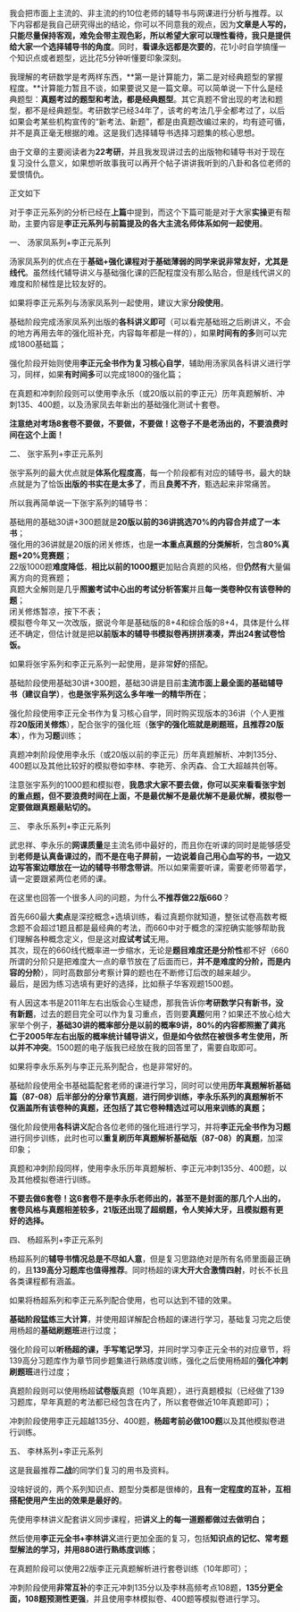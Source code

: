我会把市面上主流的、非主流的约10位老师的辅导书与网课进行分析与推荐。以下内容都是我自己研究得出的结论，你可以不同意我的观点，因为**文章是人写的，只能尽量保持客观，难免会带主观色彩，所以希望大家可以理性看待，我只是提供给大家一个选择辅导书的角度**。同时，**看课永远都是次要的**，花1小时自学搞懂一个知识点或者题型，远比花5分钟听懂要印象深刻。

我理解的考研数学是考两样东西，**第一是计算能力，第二是对经典题型的掌握程度。**计算能力暂且不谈，如果要说又是一篇文章。可以简单说一下什么是经典题型：**真题考过的题型和考法，都是经典题型**。其它真题不曾出现的考法和题型，都不是经典题型。考研数学已经34年了，该考的考法几乎全都考过了，以后如果会考某些机构宣传的“新考法、新题”，都是由真题改编过来的，均有迹可循，并不是真正毫无根据的难。这是我们选择辅导书选择习题集的核心思想。

由于文章的主要阅读者为**22考研**，并且我发现讲过去的出版物和辅导书对于现在复习没什么意义，如果想听故事我可以再开个帖子讲讲我听到的八卦和各位老师的爱恨情仇。

正文如下

对于李正元系列的分析已经在**上篇**中提到，而这个下篇可能是对于大家**实操**更有帮助，主要内容是**李正元系列与前篇提及的各大主流名师体系如何一起使用**。

一、 汤家凤系列+李正元系列

汤家凤系列的优点在于**基础+强化课程对于基础薄弱的同学来说非常友好，尤其是线代**。虽然线代辅导讲义与基础强化课的匹配程度没有那么贴合，但是线代讲义的难度和阶梯性是比较友好的。

如果将李正元系列与汤家凤系列一起使用，建议大家**分段使用**。

基础阶段完成汤家凤系列出版的**各科讲义即可**（可以看完基础班之后刷讲义，不会的地方再用去年的强化班补充，内容每年都是一样的），如果**时间有的多**则可以完成1800基础篇；

强化阶段开始则使用**李正元全书作为复习核心自学**，辅助用汤家凤各科讲义进行学习，同样，如果**有时间多**可以完成1800的强化篇；

在真题和冲刺阶段则可以使用李永乐（或20版以前的李正元）历年真题解析、冲刺135、400题，以及汤家凤去年新出的基础强化测试十套卷。

**注意绝对考场8套卷不要做，不要做，不要做！这卷子不是老汤出的，不要浪费时间在这个上面！**

二、 张宇系列+李正元系列

张宇系列的最大优点就是**体系化程度高**，每一个阶段都有对应的辅导书，最大的缺点就是为了恰饭**出版的书实在是太多了**，而且**良莠不齐**，甄选起来非常痛苦。

所以我再简单说一下张宇系列的辅导书：

基础用的基础30讲+300题就是**20版以前的36讲挑选70%的内容合并成了一本书**；  
强化用的36讲就是20版的闭关修炼，也是**一本重点真题的分类解析**，包含**80%真题+20%竞赛题**；  
22版1000题**难度降低**，**相比以前的1000题**更加贴合真题的风格，但**仍然有**大量偏离方向的竞赛题；  
真题大全解则是几乎**照搬考试中心出的考试分析答案**并且**每一类卷种仅有该卷种的题**；  
闭关修炼暂凉，按下不表；  
模拟卷今年又一次改版，据说今年是基础版的8+4和综合版的8+4，具体是什么样还不确定，但估计就是把**以前版本的辅导书模拟卷再拼拼凑凑，弄出24套试卷恰饭。**

如果将张宇系列和李正元系列一起使用，是非常**好**的搭配。

基础阶段使用基础30讲+300题，基础30讲是目前**主流市面上最全面的基础辅导书（建议自学）**，**也是张宇系列这么多年唯一的精华所在**；

强化阶段使用李正元全书作为复习核心自学，同时购买现版本的36讲（个人更推荐**20版闭关修炼**），配合张宇的强化班（**张宇的强化班就是刷题班，且推荐20版本**），作为**习题**训练；

真题冲刺阶段使用李永乐（或20版以前的李正元）历年真题解析、冲刺135分、400题以及其他比较好的模拟卷如李林、李艳芳、余丙森、合工大超越共创等。

注意张宇系列的1000题和模拟卷，**我恳求大家不要去做，你可以买来看看张宇划的重点题，但不要浪费时间在上面，不是最优解不是最优解不是最优解，模拟卷一定要做跟真题最贴切的。**

三、 李永乐系列+李正元系列

武忠祥、李永乐的**网课质量**是主流名师中最好的，而且你在听课的同时是能够感受到**老师是认真备课过的，而不是在电子屏前，一边说着自己用心血写的书，一边又边写答案边瞟放在一边的辅导书带念带讲**。所以如果需要听课，需要老师带着学，请一定要跟紧两位老师的课。

在这里也回答一个很多人问的问题，为什么**不推荐做22版660**？

首先660最大**卖点**是深挖概念+选填训练，看过真题你就知道，整张试卷高数考概念题不会超过1题且都是最经典的考法，而660中对于概念的深挖确实能够帮助我们理解各种概念定义，但是这对**应试考试**无用。  
其次，现在的660线代概率进一步缩水，无论是**题目难度还是分阶性**都不好（660所谓的分阶只是把难度大一点的章节放在了后面而已，**并不是难度的分阶，而是内容的分阶**），同时高数部分考察计算的题也在不断修订后改的越来越少。  
最后，是因为练习选填有更好的选择，比如蔡子华客观题1500题。

有人因这本书是2011年左右出版会心生疑虑，那我告诉你**考研数学只有新书，没有新题**，过去的题目完全可以作为复习重点，否则要**真题**何用？如果还不放心给大家举个例子，**基础30讲的概率部分是以前的概率9讲，80%的内容都照搬了龚兆仁于2005年左右出版的概率统计辅导讲义，但是如今依然在被很多考生使用，所以并不冲突**。1500题的电子版我已经放在我的回答里了，需要自取即可。

如果将李永乐系列与李正元系列配合，也是非常好的。

基础阶段使用全书基础篇配套老师的课进行学习，同时可以使用**历年真题解析基础篇（87-08）后半部分的分章节真题**，**进行同步训练，李永乐系列的真题解析不仅涵盖所有该卷种的真题，还包括了其它卷种精选过可以用来训练的真题；**

强化阶段使用**各科讲义**配合各位老师的强化班进行学习，并将**李正元全书作为习题**进行同步训练，此时也可以**重复刷历年真题解析基础版（87-08）的真题**，加深印象；

真题和冲刺阶段同样，使用李永乐历年真题解析、李正元冲刺135分、400题，以及其他模拟卷进行训练。

**不要去做6套卷！这6套卷不是李永乐老师出的，甚至不是封面的那几个人出的，套卷风格与真题相差较多，21版还出现了超纲题，令人笑掉大牙，且模拟题有更好的选择。**

四、 杨超系列+李正元系列

杨超系列的**辅导书情况总是不尽如人意**，但是复习思路绝对是所有名师里面最正确的，且**139高分习题库也值得推荐**。同时杨超的课**大开大合激情四射**，时长不长且各类课程都有涵盖。

如果将杨超系列和李正元系列配合使用，也可以达到不错的效果。

**基础阶段猛练三大计算**，并使用超详解配合杨超的课进行学习，基础复习完之后使用杨超的**基础刷题班**进行过度；

强化阶段可以**听杨超的课，手写笔记学习**，并同时学习李正元全书的对应章节，将139高分习题库作为章节同步题集进行熟练度训练，强化之后使用杨超的**强化冲刺刷题班**进行过度；

真题阶段则可以使用杨超**试卷版**真题（10年真题），进行真题模拟（已经做了139习题库，早年真题的考法都已经包含在内了，所以套卷做近10年真题即可）；

冲刺阶段使用李正元超越135分、400题，**杨超考前必做100题**以及其他模拟卷进行训练。

五、 李林系列+李正元系列

这是我最推荐**二战**的同学们复习的用书及资料。

没啥好说的，两个系列知识点、题型分类都是很棒的，**且有一定程度的互补，互相搭配使用产生出的效果是最好的**。

先使用李林讲义配套讲义同步课程，把**讲义上的每一道题都做过去做明白；**

然后使用**李正元全书+李林讲义**进行更加全面的复习，包括**知识点的记忆、常考题型解法的学习，并用880进行熟练度训练**；

在真题阶段可以使用22版李正元真题解析进行套卷训练（10年即可）；

冲刺阶段使用**非常互补**的李正元冲刺135分以及李林高频考点108题，**135分更全面，108题预测性更强**，并且使用李林模拟卷、400题等模拟卷进行学习。